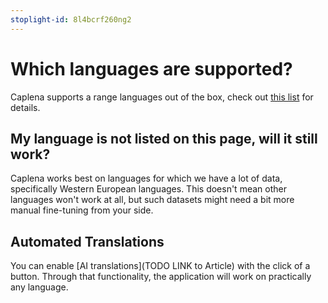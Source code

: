 ```yaml
---
stoplight-id: 8l4bcrf260ng2
---
```


# Which languages are supported?
Caplena supports a range languages out of the box, check out [this list](https://caplena.com/en/supported-languages/) for details.

## My language is not listed on this page, will it still work?
Caplena works best on languages for which we have a lot of data, specifically Western European languages. This doesn't mean other languages won't work at all, but such datasets might need a bit more manual fine-tuning from your side.

## Automated Translations
You can enable [AI translations](TODO LINK to Article) with the click of a button. Through that functionality, the application will work on practically any language.